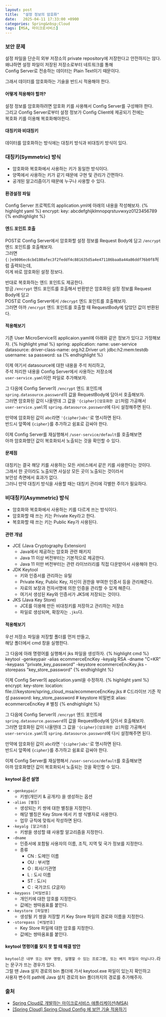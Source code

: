 ```yaml
---
layout: post
title:  "설정 정보의 암호화"
date:   2025-04-11 17:33:00 +0900
categories: Spring&nbsp;Cloud
tags: [MSA, 마이크로서비스]
---
```


### 보안 문제

설정 파일을 단순히 외부 저장소의 private repository에 저장한다고 안전하지는 않다.  
왜냐하면 설정 파일이 저장된 저장소로부터 네트워크를 통해  
Config Server로 전송하는 데이터는 Plain Text이기 때문이다.

그래서 데이터를 암호화하는 기술을 반드시 적용해야 한다.

#### 어떻게 적용해야 할까?

설정 정보를 암호화하려면 암호화 키를 사용해서 Config Server를 구성해야 한다.  
그리고 Config Server로부터 설정 정보가 Config Client에 제공되기 전에는  
복호화 키를 이용해 복호화해야한다.

#### 대칭키와 비대칭키

데이터를 암호화하는 방식에는 대칭키 방식과 비대칭키 방식이 있다.

### 대칭키(Symmetric) 방식

- 암호화와 복호화에서 사용하는 키가 동일한 방식이다.
- 양쪽에서 사용하는 키가 같기 때문에 구현 및 관리가 간편하다.
- 공개된 알고리즘이기 때문에 누구나 사용할 수 있다.

#### 환경설정 파일

Config Server 프로젝트의 application.yml에 아래의 내용을 작성해보자.
{% highlight yaml %}
encrypt:
  key: abcdefghijklmnopqrstuvwxyz0123456789
{% endhighlight %}

#### 엔드 포인트 호출

POST로 Config Server에서 암호화할 설정 정보를 Request Body에 담고 `/encrypt` 엔드 포인트를 호출해보자.  
그러면 `{:}e9806ec6cbd180afec3f2feddf4c881635d5a4e471186baa8a44a86ddf76b0f8`처럼 출력되는데,  
이게 바로 암호화된 설정 정보다.

반대로 복호화하는 엔드 포인트도 제공한다.  
방금 `/encrypt` 엔드 포인트를 호출해서 반환받은 암호화된 설정 정보를 Request Body에 담고  
POST로 Config Server에서 `/decrypt` 엔드 포인트를 호출해보자.  
그러면 아까 `/encrypt` 엔드 포인트를 호출할 때 RequestBody에 담았던 값이 반환된다.

#### 적용해보기

기존 User MicroService의 applicaion.yaml에 아래와 같은 정보가 있다고 가정해보자.
{% highlight ymal %}
spring:
  application:
    name: user-service
  datasource:
    driver-class-name: org.h2.Driver
    url: jdbc:h2:mem:testdb
    username: sa
    password: sa
{% endhighlight %}

이제 여기서 datasource에 대한 내용을 주석 처리하고,  
주석 처리한 내용을 Config Server에서 사용하는 저장소에  
`user-service.yaml`이란 파일로 추가해보자.

그 다음에 Config Server의 `/encrypt` 엔드 포인트에  
`spring.datasource.password`의 값을 RequestBody에 담아서 호출해보자.  
그러면 암호화된 값이 나올텐데 그 값을 `'{cipher}[암호화한 값]`처럼 가공해서  
`user-service.yaml`의 `spring.datasource.password`에 다시 설정해주면 된다.

만약에 암호화된 값이 `abc`라면 `'{cipher}abc'`로 명시하면 된다.  
반드시 앞쪽에 `{cipher}`를 추가하고 쉼표로 감싸야 한다.

이제 Config Server를 재실행해서 `/user-service/default`를 호출해보면  
아까 암호화했던 값이 복호화되서 노출되는 것을 확인할 수 있다.

#### 문제점

대칭키는 결국 해당 키를 사용하는 모든 서비스에서 같은 키를 사용한다는 것이다.  
그래서 한 곳이라도 노출되면 사실상 모든 곳이 노출되는 것이라서  
보안성 측면에서 효과가 없다.  
그러니 만약 대칭키 방식을 사용할 때는 대칭키 관리에 각별한 주의가 필요하다.

### 비대칭키(Asymmetric) 방식

- 암호화와 복호화에서 사용하는 키를 다르게 쓰는 방식이다.
- 암호화할 때 쓰는 키는 Private Key라고 한다.
- 복호화할 때 쓰는 키는 Public Key가 사용된다.

#### 관련 개념

- JCE (Java Cryptography Extension)
    - Java에서 제공하는 암호화 관련 패키지
    - Java 11 이상 버전부터는 기본적으로 제공한다.
    - Java 11 미만 버전부터는 관련 라이브러리를 직접 다운받아서 사용해야 한다.
- JDK Keytool
    - 키와 인증서를 관리하는 유틸
    - Private Key, Public Key, 자신이 권한을 부여한 인증서 등을 관리해준다.
    - 자료의 보장과 전자서명에 의한 인증을 관리할 수 있게 해준다.
    - 여기서 생성된 Key와 인증서가 JKS에 저장되는 것이다.
- JKS (Java Key Store)
    - JCE를 이용해 만든 비대칭키를 저장하고 관리하는 저장소
    - 파일로 생성되며, 확장자는 `.jks`다.

#### 적용해보기

우선 저장소 파일을 저장할 폴더를 먼저 만들고,  
해당 폴더에서 cmd 창을 실행한다.

그 다음에 아래 명령어를 실행해서 jks 파일을 생성하자.
{% highlight cmd %}
keytool -genkeypair -alias ecommerceEncKey -keyalg RSA -dname "C=KR" -keypass "private_key_password" -keystore ecommerceEncKey.jks -storepass "key_store_password"
{% endhighlight %}

이제 Config Server의 application.yaml을 수정하자.
{% highlight yaml %}
encrypt:
  key-store:
    location: file:///keystore/spring_cloud_msa/ecommerceEncKey.jks # C드라이브 기준 작성
    password: key_store_password # keystore 비밀번호
    alias: ecommerceEncKey # 별칭
{% endhighlight %}

그 다음에 Config Server의 `/encrypt` 엔드 포인트에  
`spring.datasource.password`의 값을 RequestBody에 담아서 호출해보자.  
그러면 암호화된 값이 나올텐데 그 값을 `'{cipher}[암호화한 값]`처럼 가공해서  
`user-service.yaml`의 `spring.datasource.password`에 다시 설정해주면 된다.

만약에 암호화된 값이 `abc`라면 `'{cipher}abc'`로 명시하면 된다.  
반드시 앞쪽에 `{cipher}`를 추가하고 쉼표로 감싸야 한다.

이제 Config Server를 재실행해서 `/user-service/default`를 호출해보면  
아까 암호화했던 값이 복호화되서 노출되는 것을 확인할 수 있다.

#### keytool 옵션 설명

- `-genkeypair`
    - 키쌍(개인키 & 공개키) 을 생성하는 옵션
- `-alias [별칭]`
    - 생성되는 키 쌍에 대한 별칭을 지정한다.
    - 해당 별칭은 Key Store 에서 키 쌍 식별자로 사용한다.
    - 업무 규칙에 맞춰서 작성하면 된다.
- `-keyalg [알고리즘]`
    - 키쌍을 생성할 떄 사용할 알고리즘을 지정한다.
- `-dname`
    - 인증서에 포함될 사용자의 이름, 조직, 지역 및 국가 정보를 지정한다.
    - 종류
        - CN : 도메인 이름
        - OU : 부서명
        - O : 회사/기관명
        - L : 도시 이름
        - ST : 도/시
        - C : 국가코드 (2글자)
- `-keypass [비밀번호]`
    - 개인키에 대한 암호를 지정한다.
    - 값에는 쌍따옴표를 붙인다.
- `-keystore [파일명]`
    - 생성될 키 쌍을 저장할 키 Key Store 파일의 경로와 이름을 지정한다.
- `-storepass [비밀번호]`
    - Key Store 파일에 대한 암호를 지정한다.
    - 값에는 쌍따옴표를 붙인다.

#### keytool 명령어를 찾지 못 할 때 해결 방안

`keytool은 내부 또는 외부 명령, 실행할 수 있는 프로그램, 또는 배치 파일이 아닙니다.`라는 문구가 뜨는 경우가 있다.  
그럴 땐 Java 설치 경로의 bin 폴더에 가서 keytool.exe 파일이 있는지 확인하고  
사용자 변수의 path에 Java 설치 경로의 bin 폴더까지의 경로를 추가해주자.

### 출처

- [Spring Cloud로 개발하는 마이크로서비스 애플리케이션(MSA)](https://www.inflearn.com/course/%EC%8A%A4%ED%94%84%EB%A7%81-%ED%81%B4%EB%9D%BC%EC%9A%B0%EB%93%9C-%EB%A7%88%EC%9D%B4%ED%81%AC%EB%A1%9C%EC%84%9C%EB%B9%84%EC%8A%A4)
- [[Spring Cloud] Spring Cloud Config 에 보안 기술 적용하기](https://velog.io/@choidongkuen/Spring-Cloud-Spring-Cloud-Config-%EB%B3%B4%EC%95%88-%EA%B0%95%ED%99%94%ED%95%98%EA%B8%B0)